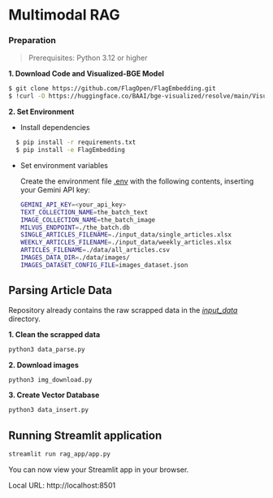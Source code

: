 # Multimodal RAG

### Preparation

> Prerequisites: Python 3.12 or higher

**1. Download Code and Visualized-BGE Model**
```bash
$ git clone https://github.com/FlagOpen/FlagEmbedding.git
$ !curl -O https://huggingface.co/BAAI/bge-visualized/resolve/main/Visualized_base_en_v1.5.pth
```

**2. Set Environment**

- Install dependencies

```bash
  $ pip install -r requirements.txt
  $ pip install -e FlagEmbedding
```

- Set environment variables

  Create the environment file [.env](./.env) with the following contents, inserting your Gemini API key:

  ```bash
  GEMINI_API_KEY=<your_api_key>
  TEXT_COLLECTION_NAME=the_batch_text
  IMAGE_COLLECTION_NAME=the_batch_image
  MILVUS_ENDPOINT=./the_batch.db
  SINGLE_ARTICLES_FILENAME=./input_data/single_articles.xlsx
  WEEKLY_ARTICLES_FILENAME=./input_data/weekly_articles.xlsx
  ARTICLES_FILENAME=./data/all_articles.csv
  IMAGES_DATA_DIR=./data/images/
  IMAGES_DATASET_CONFIG_FILE=images_dataset.json
  ```

## Parsing Article Data

Repository already contains the raw scrapped data in the *[input_data](./input_data)* directory.

**1. Clean the scrapped data**
```python
python3 data_parse.py
```

**2. Download images**
```python
python3 img_download.py
```

**3. Create Vector Database**

```python
python3 data_insert.py
```

## Running Streamlit application

```bash
streamlit run rag_app/app.py
```

You can now view your Streamlit app in your browser.

Local URL: http://localhost:8501
